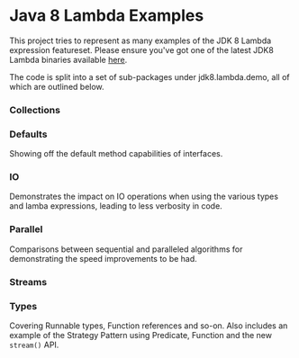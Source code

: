 # Java 8 Lambda Examples

This project tries to represent as many examples of the JDK 8 Lambda expression featureset. 
Please ensure you've got one of the latest JDK8 Lambda binaries available [here](http://jdk8.java.net/lambda/).

The code is split into a set of sub-packages under jdk8.lambda.demo, all of which are outlined below.

### Collections

### Defaults
Showing off the default method capabilities of interfaces.

### IO
Demonstrates the impact on IO operations when using the various types and lamba expressions, leading to less verbosity in code.

### Parallel
Comparisons between sequential and paralleled algorithms for demonstrating the speed improvements to be had.

### Streams

### Types
Covering Runnable types, Function references and so-on. Also includes an example of the Strategy Pattern using Predicate, Function and the new `stream()` API.

